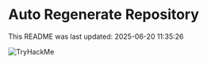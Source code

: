 # Auto Regenerate Repository

This README was last updated: 2025-06-20 11:35:26

 ![TryHackMe](https://tryhackme.com/badge/533634)